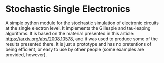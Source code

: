 # Stochastic Single Electronics

A simple python module for the stochastic simulation of electronic circuits at the single electron level. It implements the Gillespie and tau-leaping algorithms. 
It is based on the material presented in this article: https://arxiv.org/abs/2008.10578, and it was used to produce some of the results presented there. 
It is just a prototype and has no pretentions of being efficient, or easy to use by other people (some examples are provided, however).

